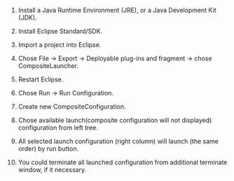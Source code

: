 1. Install a Java Runtime Environment (JRE), or a Java Development Kit (JDK).

2. Install Eclipse Standard/SDK.

3. Import a project into Eclipse.

4. Chose File -> Export -> Deployable plug-ins and fragment -> chose CompositeLauncher. 

5. Restart Eclipse.

6. Chose Run -> Run Configuration.

7. Create new CompositeConfiguration.

8. Chose available launch(composite configuration will not displayed) configuration from left tree.

9. All selected launch configuration (right column) will launch (the same order) by run button.

10. You could terminate all launched configuration from additional terminate window, if it necessary.